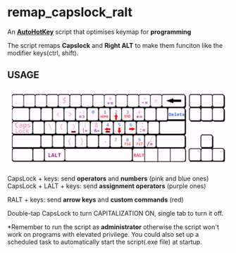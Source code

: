 # remap_capslock_ralt

An **[AutoHotKey](https://www.autohotkey.com/docs/misc/Remap.htm)** script that optimises keymap for **programming** 

The script remaps **Capslock** and **Right ALT** to make them funciton like the modifier keys(ctrl, shift).

## USAGE

![usage](pic/usage.png)

CapsLock + keys: send **operators** and **numbers** (pink and blue ones)  
CapsLock + LALT + keys: send **assignment operators** (purple ones) 

RALT + keys: send **arrow keys** and **custom commands** (red)

Double-tap CapsLock to turn CAPITALIZATION ON, single tab to turn it off.

*Remember to run the script as **administrator**  otherwise the script won't work on programs with elevated privilege. You could also set up a scheduled task to automatically start the script(.exe file) at startup.
